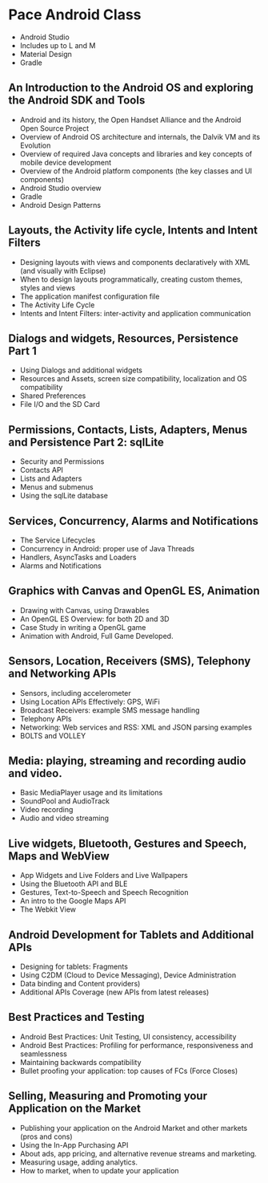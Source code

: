 Pace Android Class
==================

* Android Studio
* Includes up to L and M
* Material Design
* Gradle


An Introduction to the Android OS and exploring the Android SDK and Tools
---
* Android and its history, the Open Handset Alliance and the Android Open Source
Project
* Overview of Android OS architecture and internals, the Dalvik VM and its Evolution
* Overview of required Java concepts and libraries and key concepts of mobile device
development
* Overview of the Android platform components (the key classes and UI
components)
* Android Studio overview
* Gradle
* Android Design Patterns

Layouts, the Activity life cycle, Intents and Intent Filters
---

* Designing layouts with views and components declaratively with XML (and visually
with Eclipse)
* When to design layouts programmatically, creating custom themes, styles and
views
* The application manifest configuration file
* The Activity Life Cycle
* Intents and Intent Filters: inter-activity and application communication

Dialogs and widgets, Resources, Persistence Part 1
---
* Using Dialogs and additional widgets
* Resources and Assets, screen size compatibility, localization and OS compatibility
* Shared Preferences
* File I/O and the SD Card

Permissions, Contacts, Lists, Adapters, Menus and Persistence Part 2: sqlLite
---
* Security and Permissions
* Contacts API
* Lists and Adapters
* Menus and submenus
* Using the sqlLite database

Services, Concurrency, Alarms and Notifications
---
* The Service Lifecycles
* Concurrency in Android: proper use of Java Threads
* Handlers, AsyncTasks and Loaders
* Alarms and Notifications

Graphics with Canvas and OpenGL ES, Animation
---
* Drawing with Canvas, using Drawables
* An OpenGL ES Overview: for both 2D and 3D
* Case Study in writing a OpenGL game
* Animation with Android, Full Game Developed.

Sensors, Location, Receivers (SMS), Telephony and Networking APIs
---
* Sensors, including accelerometer
* Using Location APIs Effectively: GPS, WiFi
* Broadcast Receivers: example SMS message handling
* Telephony APIs
* Networking: Web services and RSS: XML and JSON parsing examples
* BOLTS and VOLLEY

Media: playing, streaming and recording audio and video.
---
* Basic MediaPlayer usage and its limitations
* SoundPool and AudioTrack
* Video recording
* Audio and video streaming

Live widgets, Bluetooth, Gestures and Speech, Maps and WebView
---
* App Widgets and Live Folders and Live Wallpapers
* Using the Bluetooth API and BLE
* Gestures, Text-to-Speech and Speech Recognition
* An intro to the Google Maps API
* The Webkit View

Android Development for Tablets and Additional APIs
---
* Designing for tablets: Fragments
* Using C2DM (Cloud to Device Messaging), Device Administration
* Data binding and Content providers)
* Additional APIs Coverage (new APIs from latest releases)

Best Practices and Testing
---
* Android Best Practices: Unit Testing, UI consistency, accessibility
* Android Best Practices: Profiling for performance, responsiveness and seamlessness
* Maintaining backwards compatibility
* Bullet proofing your application: top causes of FCs (Force Closes)

Selling, Measuring and Promoting your Application on the Market
---
* Publishing your application on the Android Market and other markets (pros and
cons)
* Using the In-App Purchasing API
* About ads, app pricing, and alternative revenue streams and marketing.
* Measuring usage, adding analytics.
* How to market, when to update your application
